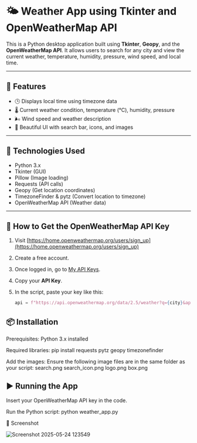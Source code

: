 # 🌤️ Weather App using Tkinter and OpenWeatherMap API

This is a Python desktop application built using **Tkinter**, **Geopy**, and the **OpenWeatherMap API**. It allows users to search for any city and view the current weather, temperature, humidity, pressure, wind speed, and local time.

---

## 🚀 Features

- 🕒 Displays local time using timezone data
- 🌡️ Current weather condition, temperature (°C), humidity, pressure
- 🌬️ Wind speed and weather description
- 🎨 Beautiful UI with search bar, icons, and images

---

## 🧰 Technologies Used

- Python 3.x
- Tkinter (GUI)
- Pillow (Image loading)
- Requests (API calls)
- Geopy (Get location coordinates)
- TimezoneFinder & pytz (Convert location to timezone)
- OpenWeatherMap API (Weather data)

---

## 🔑 How to Get the OpenWeatherMap API Key

1. Visit [https://home.openweathermap.org/users/sign_up](https://home.openweathermap.org/users/sign_up)
2. Create a free account.
3. Once logged in, go to [My API Keys](https://home.openweathermap.org/api_keys).
4. Copy your **API Key**.
5. In the script, paste your key like this:

   ```python
   api = f"https://api.openweathermap.org/data/2.5/weather?q={city}&appid=YOUR_API_KEY_HERE"
   
## 📦 Installation
Prerequisites:
Python 3.x installed

Required libraries:
pip install requests pytz geopy timezonefinder

Add the images:
Ensure the following image files are in the same folder as your script:
search.png
search_icon.png
logo.png
box.png

## ▶️ Running the App
Insert your OpenWeatherMap API key in the code.

Run the Python script:
python weather_app.py

📸 Screenshot


![Screenshot 2025-05-24 123549](https://github.com/user-attachments/assets/e93cc051-eb5d-46a7-920a-28ac20f618b1)
